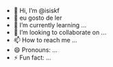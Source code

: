 - 👋 Hi, I’m @isiskf
- 👀 eu gosto de ler 
- 🌱 I’m currently learning ...
- 💞️ I’m looking to collaborate on ...
- 📫 How to reach me ...
- 😄 Pronouns: ...
- ⚡ Fun fact: ...

<!---
isiskf/isiskf is a ✨ special ✨ repository because its `README.md` (this file) appears on your GitHub profile.
You can click the Preview link to take a look at your changes.
--->
